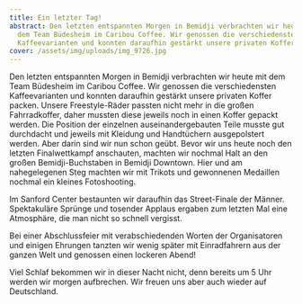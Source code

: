 ```yaml
---
title: Ein letzter Tag!
abstract: Den letzten entspannten Morgen in Bemidji verbrachten wir heute mit
  dem Team Büdesheim im Caribou Coffee. Wir genossen die verschiedensten
  Kaffeevarianten und konnten daraufhin gestärkt unsere privaten Koffer packen.
cover: /assets/img/uploads/img_9726.jpg
---
```

Den letzten entspannten Morgen in Bemidji verbrachten wir heute mit dem Team Büdesheim im Caribou Coffee. Wir genossen die verschiedensten Kaffeevarianten und konnten daraufhin gestärkt unsere privaten Koffer packen. Unsere Freestyle-Räder passten nicht mehr in die großen Fahrradkoffer, daher mussten diese jeweils noch in einen Koffer gepackt werden. Die Position der einzelnen auseinandergebauten Teile musste gut durchdacht und jeweils mit Kleidung und Handtüchern ausgepolstert werden. Aber darin sind wir nun schon geübt. Bevor wir uns heute noch den letzten Finalwettkampf anschauten, machten wir nochmal Halt an den großen Bemidji-Buchstaben in Bemidji Downtown. Hier und am nahegelegenen Steg machten wir mit Trikots und gewonnenen Medaillen nochmal ein kleines Fotoshooting.

Im Sanford Center bestaunten wir daraufhin das Street-Finale der Männer. Spektakuläre Sprünge und tosender Applaus ergaben zum letzten Mal eine Atmosphäre, die man nicht so schnell vergisst.

Bei einer Abschlussfeier mit verabschiedenden Worten der Organisatoren und einigen Ehrungen tanzten wir wenig später mit Einradfahrern aus der ganzen Welt und genossen einen lockeren Abend!

Viel Schlaf bekommen wir in dieser Nacht nicht, denn bereits um 5 Uhr werden wir morgen aufbrechen. Wir freuen uns aber auch wieder auf Deutschland.
